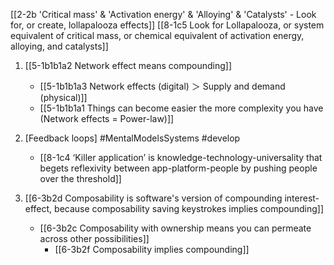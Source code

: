 [[2-2b 'Critical mass' & 'Activation energy' & 'Alloying' & 'Catalysts' - Look for, or create, lollapalooza effects]]
	[[8-1c5 Look for Lollapalooza, or system equivalent of critical mass, or chemical equivalent of activation energy, alloying, and catalysts]]

1. [[5-1b1b1a2 Network effect means compounding]]
	- [[5-1b1b1a3 Network effects (digital) ＞ Supply and demand (physical)]]
	- [[5-1b1b1a1 Things can become easier the more complexity you have (Network effects = Power-law)]]

2. [Feedback loops] #MentalModelsSystems #develop 
	- [[8-1c4 ‘Killer application’ is knowledge-technology-universality that begets reflexivity between app-platform-people by pushing people over the threshold]]

3. [[6-3b2d Composability is software's version of compounding interest-effect, because composability saving keystrokes implies compounding]]
	- [[6-3b2c Composability with ownership means you can permeate across other possibilities]]
		- [[6-3b2f Composability implies compounding]]